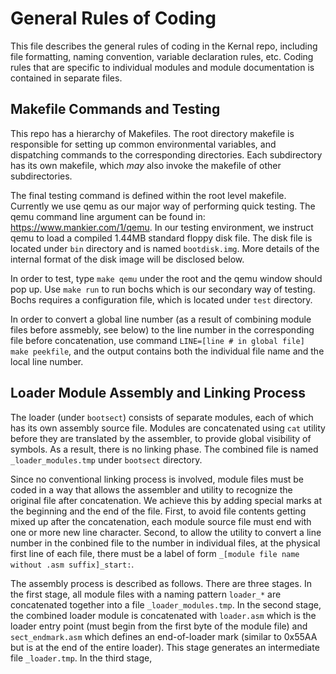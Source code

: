
# General Rules of Coding

This file describes the general rules of coding in the Kernal repo, including file formatting, naming convention, 
variable declaration rules, etc. Coding rules that are specific to individual modules and module documentation is 
contained in separate files.

## Makefile Commands and Testing

This repo has a hierarchy of Makefiles. The root directory makefile is responsible for setting up common environmental
variables, and dispatching commands to the corresponding directories. Each subdirectory has its own makefile, which
*may* also invoke the makefile of other subdirectories. 

The final testing command is defined within the root level makefile. Currently we use qemu as our major way of performing
quick testing. The qemu command line argument can be found in: https://www.mankier.com/1/qemu. In our testing environment,
we instruct qemu to load a compiled 1.44MB standard floppy disk file. The disk file is located under ``bin`` directory
and is named ``bootdisk.img``. More details of the internal format of the disk image will be disclosed below.

In order to test, type ``make qemu`` under the root and the qemu window should pop up. Use ``make run`` to run bochs which
is our secondary way of testing. Bochs requires a configuration file, which is located under ``test`` directory.

In order to convert a global line number (as a result of combining module files before assmebly, see below) to the line 
number in the corresponding file before concatenation, use command ``LINE=[line # in global file] make peekfile``, and 
the output contains both the individual file name and the local line number.

## Loader Module Assembly and Linking Process

The loader (under ``bootsect``) consists of separate modules, each of which has its own assembly source file. Modules are 
concatenated using ``cat`` utility before they are translated by the assembler, to provide global visibility of symbols. 
As a result, there is no linking phase. The combined file is named ``_loader_modules.tmp`` under ``bootsect`` directory. 

Since no conventional linking process is involved, module files must be coded in a way that allows the assembler and utility 
to recognize the original file after concatenation. We achieve this by adding special marks at the beginning and the end of the 
file. First, to avoid file contents getting mixed up after the concatenation, each module source file must end with one or more new 
line character. Second, to allow the utility to convert a line number in the conbined file to the number in individual files, 
at the physical first line of each file, there must be a label of form ``_[module file name without .asm suffix]_start:``.

The assembly process is described as follows. There are three stages. In the first stage, all module files with a naming
pattern ``loader_*`` are concatenated together into a file ``_loader_modules.tmp``. In the second stage, the combined loader
module is concatenated with ``loader.asm`` which is the loader entry point (must begin from the first byte of the module file)
and ``sect_endmark.asm`` which defines an end-of-loader mark (similar to 0x55AA but is at the end of the entire loader). 
This stage generates an intermediate file ``_loader.tmp``. In the third stage, 
